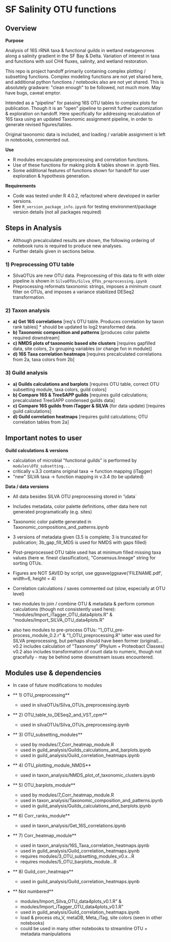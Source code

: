 # SF Salinity OTU functions

## Overview

**Purpose**

Analysis of 16S rRNA taxa & functional guilds in wetland metagenomes along a salinity gradient in the SF Bay & Delta.  Variation of interest in taxa and functions with soil CH4 fluxes, salinity, and wetland restoration.

This repo is project handoff primarily containing complex plotting / subsetting functions. Complex modeling functions are not yet shared here, and additional python functions / notebooks also are not yet shared.  This is absolutely gradware: "clean enough" to be followed, not much more.  May have bugs, caveat emptor.

Intended as a "pipeline" for passing 16S OTU tables to complex plots for publication.  Though it is an "open" pipeline to permit further customization & exploration on handoff.
Here specifically for addressing recalculation of 16S taxa using an updated Taxonomic assignment pipeline, in order to generate revised figures/tables.  

Original taxonomic data is included, and loading / variable assignment is left in notebooks, commented out.

**Use**
- R modules encapsulate preprocessing and correlation functions.
- Use of these functions for making plots & tables shown in .ipynb files.  
- Some additional features of functions shown for handoff for user exploration & hypothesis generation.

**Requirements**
- Code was tested under R 4.0.2, refactored where developed in earlier versions.  
- See `R_version_package_info.ipynb` for testing environment/package version details (not all packages required)



## Steps in Analysis
- Although precalculated results are shown, the following ordering of notebook runs is required to produce new analyses.
- Further details given in sections below.


### 1) Preprocessing OTU table
- SilvaOTUs are new OTU data.  Preprocessing of this data to fit with older pipeline is shown in `SilvaOTUs/Silva_OTUs_preprocessing.ipynb`
- Preprocessing reformats taxonomic strings, imposes a minimum count filter on OTUs, and imposes a variance stabilized DESeq2 transformation.


### 2) Taxon analysis
- **a) Get 16S correlations** [req's OTU table.  Produces correlation by taxon rank tables]  * should be updated to log2 transformed data. 
- **b) Taxonomic composition and patterns** [produces color palette required downstream]
- **c) NMDS plots of taxonomic based site clusters** [requires gapfilled data, site colors, 2x grouping variables (or change fxn in module)]
- **d) 16S Taxa correlation heatmaps** [requires precalculated correlations from 2a, taxa colors from 2b]


### 3) Guild analysis 
- **a) Guilds calculations and barplots** [requires OTU table, correct OTU subsetting module, taxa colors, guild colors]
- **b) Compare 16S & TreeSAPP guilds** [requires guild calculations; precalculated TreeSAPP condensed guilds data]
- **c) Compare 16S guilds from iTagger & SILVA** (for data update) [requires guild calculations]
- **d) Guild correlation heatmaps** [requires guild calculations; OTU correlation tables from 2a]



## Important notes to user

**Guild calculations & versions** 
- calculation of microbial "functional guilds" is performed by `modules\OTU_subsetting...`
- critically v.3.3 contains original taxa -> function mapping (iTagger)
- "new" SILVA taxa -> function mapping in v.3.4 (to be updated)

**Data / data versions**
- All data besides SILVA OTU preprocessing stored in '\data`
- Includes metadata, color palette definitions, other data here not generated programatically (e.g. sites)
- Taxonomic color palette generated in Taxonomic_compositions_and_patterns.ipynb
- 3 versions of metadata given (3.5 is complete; 3 is truncated for publication; 3b_gap_fill_MDS is used for NMDS with gaps filled)
- Post-preprocessed OTU table used has at minimum filled missing taxa values (here w. finest classification), "Consensus.lineage" string for sorting OTUs.
- Figures are NOT SAVED by script, use ggsave(ggsave('FILENAME.pdf', width=6, height = 4)
- Correlation calculations / saves commented out (slow, especially at OTU level)

- two modules to join / combine OTU & metadata & perform common calculations (though not consistently used here):
   "modules/Import_iTagger_OTU_data4plots.R" &  "modules/Import_SILVA_OTU_data4plots.R"

- also two modules to pre-process OTUs: "1_OTU_pre-process_module_0.2.r" & "1_OTU_preprocessing.R"
   latter was used for SILVA preprocessing, but perhaps should have been former (original)... 
   v0.2 includes calculation of "Taxonomy" (Phylum + Proteobact Classes)
   v0.2 also includes transformation of count data to numeric, though not gracefully - may be behind some downstream issues encountered.



## Modules use & dependencies
- In case of future modifications to modules

- ** 1) OTU_preprocessing**
    - used in silvaOTUs/Silva_OTUs_preprocessing.ipynb

- ** 2) OTU_table_to_DESeq2_and_VST_cpm**  
    - used in silvaOTUs/Silva_OTUs_preprocessing.ipynb

- ** 3) OTU_subsetting_modules**
    - used by modules/7_Corr_heatmap_module.R
    - used in guild_analysis/Guilds_calculations_and_barplots.ipynb
    - used in guild_analysis/Guild_correlation_heatmaps.ipynb

- ** 4) OTU_plotting_module_NMDS**
    - used in taxon_analysis/NMDS_plot_of_taxonomic_clusters.ipynb

- ** 5) OTU_barplots_module**
    - used by modules/7_Corr_heatmap_module.R
    - used in taxon_analysis/Taxonomic_composition_and_patterns.ipynb
    - used in guild_analysis/Guilds_calculations_and_barplots.ipynb

- ** 6) Corr_ranks_module**
    - used in taxon_analysis/Get_16S_correlations.ipynb

- ** 7) Corr_heatmap_module**
    - used in taxon_analysis/16S_Taxa_correlation_heatmaps.ipynb
    - used in guild_analysis/Guild_correlation_heatmaps.ipynb
    - requires modules/3_OTU_subsetting_modules_v0.x...R
    - requires modules/5_OTU_barplots_module...R

- ** 8) Guild_corr_heatmaps**
    - used in guild_analysis/Guild_correlation_heatmaps.ipynb

- ** Not numbered**
    * modules/Import_Silva_OTU_data4plots_v0.1.R" & 
    * modules/Import_iTagger_OTU_data4plots_v0.1.R"
    - used in guild_analysis/Guild_correlation_heatmaps.ipynb
    - load & process otu_V, metaDB, Meta_iTag, site colors (seen in other notebooks)
    - could be used in many other notebooks to streamline OTU + metadata manipulations

